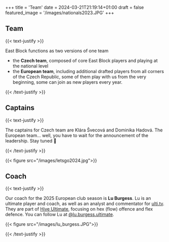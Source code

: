 +++
title = 'Team'
date = 2024-03-21T21:19:14+01:00
draft = false
featured_image = '/images/nationals2023.JPG'
+++

## Team

{{< text-justify >}}

East Block functions as two versions of one team

- the **Czech team**, composed of core East Block players and playing at the national level
- the **European team**, including additional drafted players from all corners of the Czech Republic, some of them play with us from the very beginning, some can join as new players every year.

{{< /text-justify >}}

## Captains

{{< text-justify >}}

The captains for Czech team are Klára Švecová and Dominika Hadová. The European team... well, you have to wait for the announcement of the leadership. Stay tuned 👀

{{< /text-justify >}}

{{< figure src="/images/letsgo2024.jpg">}}

## Coach

{{< text-justify >}}

Our coach for the 2025 European club season is **Lu Burgess**. Lu is an ultimate player and coach, as well as an analyst and commentator for [ulti.tv](https://ulti.tv/). They are part of [Hive Ultimate](https://hiveultimate.com/), focusing on hex (flow) offence and flex defence. You can follow Lu at [@lu.burgess.ultimate](https://www.instagram.com/lu.burgess.ultimate/).

{{< figure src="/images/lu_burgess.JPG">}}

{{< /text-justify >}}